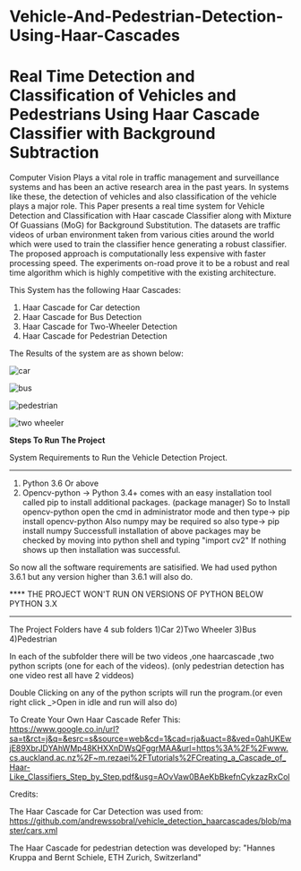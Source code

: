 # Vehicle-And-Pedestrian-Detection-Using-Haar-Cascades
<h1>Real Time Detection and Classification of Vehicles and Pedestrians Using Haar Cascade Classifier with Background Subtraction</h1>

Computer Vision Plays a vital role in traffic management and surveillance systems and has been an active research area in the past years. In systems like these, the detection of vehicles and also classification of the vehicle plays a major role. This Paper presents a real time system for Vehicle Detection and Classification with Haar cascade Classifier along with Mixture Of Guassians (MoG) for Background Substitution. The datasets are traffic videos of urban environment taken from various cities around the world which were used to train the classifier hence generating a robust classifier. The proposed approach is computationally less expensive with faster processing speed. The experiments on-road prove it to be a robust and real time algorithm which is highly competitive with the existing architecture.

This System has the following Haar Cascades:
1) Haar Cascade for Car detection
2) Haar Cascade for Bus Detection
3) Haar Cascade for Two-Wheeler Detection
4) Haar Cascade for Pedestrian Detection



The Results of the system are as shown below:

![car](https://user-images.githubusercontent.com/19201530/34076958-a52a5908-e31b-11e7-8350-38e583a13374.PNG)


![bus](https://user-images.githubusercontent.com/19201530/34076957-a4e07644-e31b-11e7-8c89-f7b208d42782.PNG)


![pedestrian](https://user-images.githubusercontent.com/19201530/34076959-a5720d52-e31b-11e7-8842-e25c4a3b9553.PNG)

![two wheeler](https://user-images.githubusercontent.com/19201530/34076961-a5ba531e-e31b-11e7-97f9-063c5e282bfd.PNG)

<b>Steps To Run The Project</b>

System Requirements to Run the Vehicle Detection Project.
____________________________________________________________________________________________________________________
1) Python 3.6 Or above
2) Opencv-python -> Python 3.4+ comes with an easy installation tool called pip to install additional packages. (package manager) 
     So to Install opencv-python open the cmd in administrator mode and then type->    pip install opencv-python 
     Also numpy may be required so also type->    pip install numpy
Successfull installation of above packages may be checked by moving into python shell and typing "import cv2"
If nothing shows up then installation was successful.
	 
So now all the software requirements are satisified.
We had used python 3.6.1 but any version higher than 3.6.1 will also do.

**** THE PROJECT WON'T RUN ON VERSIONS OF PYTHON BELOW PYTHON 3.X     
_______________________________________________________________________________________________________________________________


The Project Folders have 4 sub folders
1)Car 
2)Two Wheeler
3)Bus
4)Pedestrian 

In each of the subfolder there will be two videos ,one haarcascade ,two python scripts (one for each of the videos).
(only pedestrian detection has one video rest all have 2 viddeos)	 

Double Clicking on any of the python scripts will run the program.(or even right click _>Open in idle and run will also do)


To Create Your Own Haar Cascade Refer This: https://www.google.co.in/url?sa=t&rct=j&q=&esrc=s&source=web&cd=1&cad=rja&uact=8&ved=0ahUKEwjE89XbrJDYAhWMp48KHXXnDWsQFggrMAA&url=https%3A%2F%2Fwww.cs.auckland.ac.nz%2F~m.rezaei%2FTutorials%2FCreating_a_Cascade_of_Haar-Like_Classifiers_Step_by_Step.pdf&usg=AOvVaw0BAeKbBkefnCykzazRxCol

Credits:

The Haar Cascade for Car Detection was used from: https://github.com/andrewssobral/vehicle_detection_haarcascades/blob/master/cars.xml

The Haar Cascade for pedestrian detection was developed by: "Hannes Kruppa and Bernt Schiele, ETH Zurich, Switzerland"


